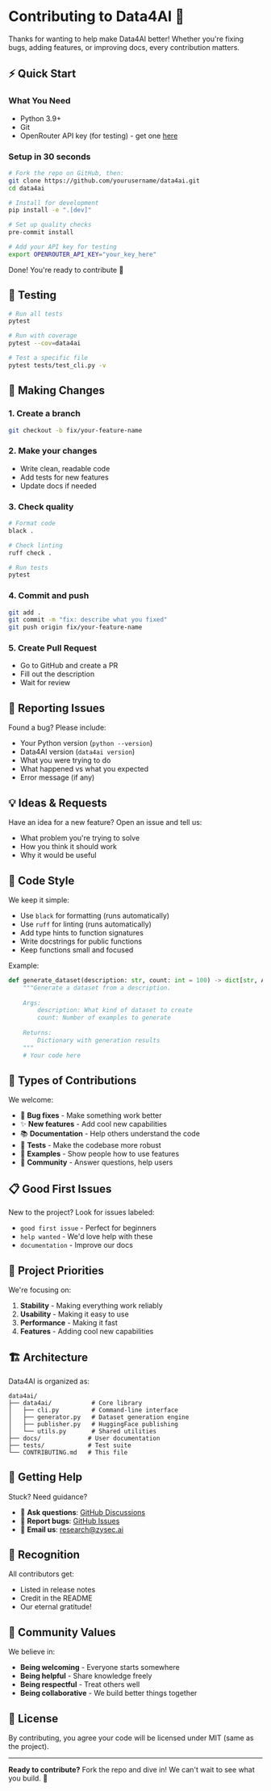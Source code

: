 # Contributing to Data4AI 🤝

Thanks for wanting to help make Data4AI better! Whether you're fixing bugs, adding features, or improving docs, every contribution matters.

## ⚡ Quick Start

### What You Need
- Python 3.9+
- Git
- OpenRouter API key (for testing) - get one [here](https://openrouter.ai/keys)

### Setup in 30 seconds
```bash
# Fork the repo on GitHub, then:
git clone https://github.com/yourusername/data4ai.git
cd data4ai

# Install for development
pip install -e ".[dev]"

# Set up quality checks
pre-commit install

# Add your API key for testing
export OPENROUTER_API_KEY="your_key_here"
```

Done! You're ready to contribute 🎉

## 🧪 Testing

```bash
# Run all tests
pytest

# Run with coverage
pytest --cov=data4ai

# Test a specific file
pytest tests/test_cli.py -v
```

## 🔄 Making Changes

### 1. Create a branch
```bash
git checkout -b fix/your-feature-name
```

### 2. Make your changes
- Write clean, readable code
- Add tests for new features
- Update docs if needed

### 3. Check quality
```bash
# Format code
black .

# Check linting
ruff check .

# Run tests
pytest
```

### 4. Commit and push
```bash
git add .
git commit -m "fix: describe what you fixed"
git push origin fix/your-feature-name
```

### 5. Create Pull Request
- Go to GitHub and create a PR
- Fill out the description
- Wait for review

## 🐛 Reporting Issues

Found a bug? Please include:
- Your Python version (`python --version`)
- Data4AI version (`data4ai version`)
- What you were trying to do
- What happened vs what you expected
- Error message (if any)

## 💡 Ideas & Requests

Have an idea for a new feature? Open an issue and tell us:
- What problem you're trying to solve
- How you think it should work
- Why it would be useful

## 📝 Code Style

We keep it simple:
- Use `black` for formatting (runs automatically)
- Use `ruff` for linting (runs automatically)
- Add type hints to function signatures
- Write docstrings for public functions
- Keep functions small and focused

Example:
```python
def generate_dataset(description: str, count: int = 100) -> dict[str, Any]:
    """Generate a dataset from a description.
    
    Args:
        description: What kind of dataset to create
        count: Number of examples to generate
        
    Returns:
        Dictionary with generation results
    """
    # Your code here
```

## 🤔 Types of Contributions

We welcome:
- 🐛 **Bug fixes** - Make something work better
- ✨ **New features** - Add cool new capabilities  
- 📚 **Documentation** - Help others understand the code
- 🧪 **Tests** - Make the codebase more robust
- 🎨 **Examples** - Show people how to use features
- 💬 **Community** - Answer questions, help users

## 📋 Good First Issues

New to the project? Look for issues labeled:
- `good first issue` - Perfect for beginners
- `help wanted` - We'd love help with these
- `documentation` - Improve our docs

## 🎯 Project Priorities

We're focusing on:
1. **Stability** - Making everything work reliably
2. **Usability** - Making it easy to use
3. **Performance** - Making it fast
4. **Features** - Adding cool new capabilities

## 🏗️ Architecture

Data4AI is organized as:
```
data4ai/
├── data4ai/           # Core library
│   ├── cli.py         # Command-line interface
│   ├── generator.py   # Dataset generation engine
│   ├── publisher.py   # HuggingFace publishing
│   └── utils.py       # Shared utilities
├── docs/             # User documentation
├── tests/            # Test suite
└── CONTRIBUTING.md   # This file
```

## 💬 Getting Help

Stuck? Need guidance?
- 💬 **Ask questions**: [GitHub Discussions](https://github.com/zysec-ai/data4ai/discussions)
- 🐛 **Report bugs**: [GitHub Issues](https://github.com/zysec-ai/data4ai/issues)
- 📧 **Email us**: [research@zysec.ai](mailto:research@zysec.ai)

## 🙏 Recognition

All contributors get:
- Listed in release notes
- Credit in the README
- Our eternal gratitude! 

## 🎉 Community Values

We believe in:
- **Being welcoming** - Everyone starts somewhere
- **Being helpful** - Share knowledge freely  
- **Being respectful** - Treat others well
- **Being collaborative** - We build better things together

## 📄 License

By contributing, you agree your code will be licensed under MIT (same as the project).

---

**Ready to contribute?** Fork the repo and dive in! We can't wait to see what you build. 🚀